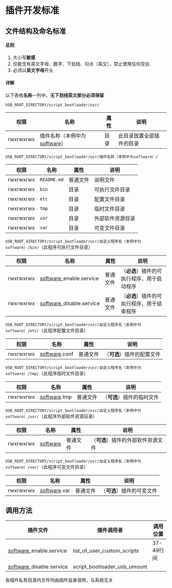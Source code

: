 # 插件开发标准

## 文件结构及命名标准

#### 总则

1. 大小写**敏感**
2. 仅能含有英文字母、数字、下划线、句点（英文），禁止使用任何空白
3. 必须以**英文字母**开头

#### 详解

以下表格**名称**一列中，**无下划线英文部分必须保留**

`USB_ROOT_DIRECTORY/script_bootloader/usr/`

| 权限      | 名称                                | 属性 | 说明                     |
| --------- | ----------------------------------- | ---- | ------------------------ |
| rwxrwxrwx | 插件名称（本例中为<u>software</u>） | 目录 | 此目录放置全部插件的目录 |

`USB_ROOT_DIRECTORY/script_bootloader/usr/插件名称（本例中为software）/`

| 权限      | 名称     | 属性     | 说明             |
| --------- | -------- | -------- | ---------------- |
| rwxrwxrwx | `README.md` | 普通文件 | 说明文件         |
| rwxrwxrwx | `bin`    | 目录     | 可执行文件目录   |
| rwxrwxrwx | `etc`    | 目录     | 配置文件目录     |
| rwxrwxrwx | `tmp`    | 目录     | 临时文件目录     |
| rwxrwxrwx | `usr`    | 目录     | 外部软件资源目录 |
| rwxrwxrwx | `var`    | 目录     | 可变文件目录     |

`USB_ROOT_DIRECTORY/script_bootloader/usr/自定义程序名（本例中为software）/bin/`（此程序可执行文件目录）

| 权限      | 名称                            | 属性     | 说明                                       |
| --------- | ------------------------------- | -------- | ------------------------------------------ |
| rwxrwxrwx | <u>software</u>_enable.service  | 普通文件 | （**必选**）插件的可执行程序，用于启动程序 |
| rwxrwxrwx | <u>software</u>_disable.service | 普通文件 | （**必选**）插件的可执行程序，用于结束程序 |

`USB_ROOT_DIRECTORY/script_bootloader/usr/自定义程序名（本例中为software）/etc/`（此程序配置文件目录）

| 权限      | 名称                 | 属性     | 说明                       |
| --------- | -------------------- | -------- | -------------------------- |
| rwxrwxrwx | <u>software</u>.conf | 普通文件 | （**可选**）插件的配置文件 |

`USB_ROOT_DIRECTORY/script_bootloader/usr/自定义程序名（本例中为software）/tmp/`（此程序临时文件目录）

| 权限      | 名称                | 属性     | 说明                       |
| --------- | ------------------- | -------- | -------------------------- |
| rwxrwxrwx | <u>software</u>.tmp | 普通文件 | （**可选**）插件的临时文件 |

`USB_ROOT_DIRECTORY/script_bootloader/usr/自定义程序名（本例中为software）/usr/`（此程序外部软件资源目录）

| 权限      | 名称            | 属性     | 说明                               |
| --------- | --------------- | -------- | ---------------------------------- |
| rwxrwxrwx | <u>software</u> | 普通文件 | （**可选**）插件的外部软件资源文件 |

`USB_ROOT_DIRECTORY/script_bootloader/usr/自定义程序名（本例中为software）/var/`（此程序可变文件目录）

| 权限      | 名称                | 属性     | 说明                       |
| --------- | ------------------- | -------- | -------------------------- |
| rwxrwxrwx | <u>software</u>.var | 普通文件 | （**可选**）插件的可变文件 |

## 调用方法

| 插件文件                        | 插件调用者                   | 调用位置  |
| ------------------------------- | ---------------------------- | --------- |
| <u>software</u>_enable.service  | list_of_user_custom_scripts  | 37-49行间 |
| <u>software</u>_disable.service | script_bootloader_usb_umount |           |

各插件私有目录内文件均由插件自身调用，与系统无关